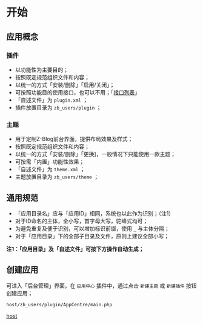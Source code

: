 # 开始

## 应用概念

### 插件

- 以功能性为主要目的；
- 按照既定规范组织文件和内容；
- 以统一的方式「安装/删除」「启用/关闭」；
- 可按照功能目的使用接口，也可以不用；「[接口列表](dev-interfaces "docs-zblogphp 接口列表")」
- 「自述文件」为 `plugin.xml` ；
- 插件放置目录为 `zb_users/plugin` ；

### 主题

- 用于定制Z-Blog前台界面，提供布局效果及样式；
- 按照既定规范组织文件和内容；
- 以统一的方式「安装/删除」「更换]，一般情况下只能使用一款主题；
- 可按需「内置」功能性效果；
- 「自述文件」为 `theme.xml` ；
- 主题放置目录为 `zb_users/theme` ；

## 通用规范

- 「应用目录名」应与「应用ID」相同，系统也以此作为识别；（注1）
- 对于ID命名的主体，全小写，首字母大写，驼峰式均可；
- 为避免重复及便于识别，可以增加标识前缀，使用 `_` 与主体分隔；
- 对于「应用目录」下的全部子目录及文件，原则上建议全部小写；

**注1：「应用目录」及「自述文件」可按下方操作自动生成；**

## 创建应用

可进入「后台管理」界面，在 `应用中心` 插件中，通过点击 `新建主题` 或 `新建插件` 按钮创建应用；

`host/zb_users/plugin/AppCentre/main.php`

[host](terms/host.md ':include')
